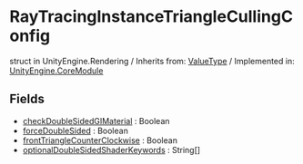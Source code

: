 # RayTracingInstanceTriangleCullingConfig
struct in UnityEngine.Rendering
 / Inherits from: <a href="https://docs.unity3d.com/6000.0/Documentation/ScriptReference/ValueType.html">ValueType</a> / Implemented in: <a href="https://docs.unity3d.com/6000.0/Documentation/ScriptReference/UnityEngine.CoreModule.html">UnityEngine.CoreModule</a>
## Fields
- <a href="https://docs.unity3d.com/6000.0/Documentation/ScriptReference/RayTracingInstanceTriangleCullingConfig-checkDoubleSidedGIMaterial.html">checkDoubleSidedGIMaterial</a> : Boolean
- <a href="https://docs.unity3d.com/6000.0/Documentation/ScriptReference/RayTracingInstanceTriangleCullingConfig-forceDoubleSided.html">forceDoubleSided</a> : Boolean
- <a href="https://docs.unity3d.com/6000.0/Documentation/ScriptReference/RayTracingInstanceTriangleCullingConfig-frontTriangleCounterClockwise.html">frontTriangleCounterClockwise</a> : Boolean
- <a href="https://docs.unity3d.com/6000.0/Documentation/ScriptReference/RayTracingInstanceTriangleCullingConfig-optionalDoubleSidedShaderKeywords.html">optionalDoubleSidedShaderKeywords</a> : String[]
